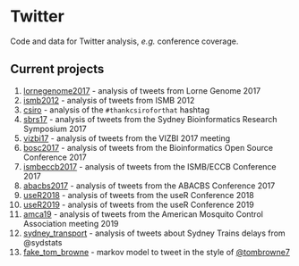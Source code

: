 # Twitter
Code and data for Twitter analysis, _e.g._ conference coverage.

## Current projects
1. [lornegenome2017](https://github.com/neilfws/Twitter/tree/master/lornegenome2017/code/R/lornegenome2017.md) - analysis of tweets from Lorne Genome 2017
1. [ismb2012](https://github.com/neilfws/Twitter/tree/master/ismb2012) - analysis of tweets from ISMB 2012
1. [csiro](https://github.com/neilfws/Twitter/tree/master/csiro) - analysis of the `#thankcsiroforthat` hashtag
1. [sbrs17](https://github.com/neilfws/Twitter/tree/master/sbrs2017/code/R/sbrs17.md) - analysis of tweets from the Sydney Bioinformatics Research Symposium 2017
1. [vizbi17](https://github.com/neilfws/Twitter/tree/master/vizbi2017/code/R/vizbi17.md) - analysis of tweets from the VIZBI 2017 meeting
1. [bosc2017](https://github.com/neilfws/Twitter/tree/master/bosc2017/code/R/bosc2017.md) - analysis of tweets from the Bioinformatics Open Source Conference 2017
1. [ismbeccb2017](https://github.com/neilfws/Twitter/tree/master/ismbeccb2017/code/R/ismbeccb2017.md) - analysis of tweets from the ISMB/ECCB Conference 2017
1. [abacbs2017](https://github.com/neilfws/Twitter/tree/master/abacbs2017/code/R/abacbs2017.md) - analysis of tweets from the ABACBS Conference 2017
1. [useR2018](https://github.com/neilfws/Twitter/tree/master/user2018/code/R/user2018.md) - analysis of tweets from the useR Conference 2018
1. [useR2019](https://github.com/neilfws/Twitter/tree/master/user2019/code/R/user2019.md) - analysis of tweets from the useR Conference 2019
1. [amca19](https://github.com/neilfws/Twitter/tree/master/amca19/hashtag_analysis.md) - analysis of tweets from the American Mosquito Control Association meeting 2019
1. [sydney_transport](https://github.com/neilfws/Twitter/tree/master/sydney_transport/sydstats.md) - analysis of tweets about Sydney Trains delays from @sydstats
1. [fake_tom_browne](https://github.com/neilfws/Twitter/tree/master/fake_tom_browne) - markov model to tweet in the style of [@tombrowne7](https://twitter.com/tombrowne7)
